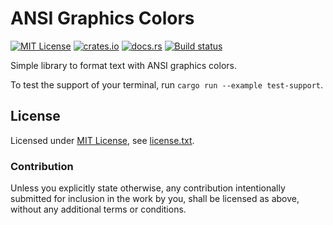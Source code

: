 ANSI Graphics Colors
====================

[![MIT License](https://img.shields.io/badge/License-MIT-yellow.svg)](https://opensource.org/licenses/MIT)
[![crates.io](https://img.shields.io/crates/v/ansi-gfx.svg)](https://crates.io/crates/ansi-gfx)
[![docs.rs](https://docs.rs/ansi-gfx/badge.svg)](https://docs.rs/ansi-gfx)
[![Build status](https://github.com/CasualX/ansi-gfx/workflows/CI/badge.svg)](https://github.com/CasualX/ansi-gfx/actions)

Simple library to format text with ANSI graphics colors.

To test the support of your terminal, run `cargo run --example test-support`.

License
-------

Licensed under [MIT License](https://opensource.org/licenses/MIT), see [license.txt](license.txt).

### Contribution

Unless you explicitly state otherwise, any contribution intentionally submitted
for inclusion in the work by you, shall be licensed as above, without any additional terms or conditions.
